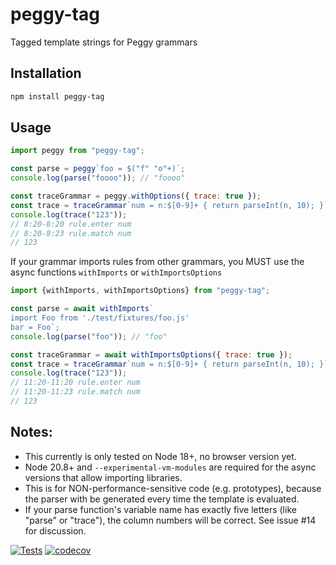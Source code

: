 # peggy-tag
Tagged template strings for Peggy grammars

## Installation

```bash
npm install peggy-tag
```

## Usage

```js
import peggy from "peggy-tag";

const parse = peggy`foo = $("f" "o"+)`;
console.log(parse("foooo")); // "foooo"

const traceGrammar = peggy.withOptions({ trace: true });
const trace = traceGrammar`num = n:$[0-9]+ { return parseInt(n, 10); }`
console.log(trace("123"));
// 8:20-8:20 rule.enter num
// 8:20-8:23 rule.match num
// 123
```

If your grammar imports rules from other grammars, you MUST use the async
functions `withImports` or `withImportsOptions`

```js
import {withImports, withImportsOptions} from "peggy-tag";

const parse = await withImports`
import Foo from './test/fixtures/foo.js'
bar = Foo`;
console.log(parse("foo")); // "foo"

const traceGrammar = await withImportsOptions({ trace: true });
const trace = traceGrammar`num = n:$[0-9]+ { return parseInt(n, 10); }`
console.log(trace("123"));
// 11:20-11:20 rule.enter num
// 11:20-11:23 rule.match num
// 123
```

## Notes:

- This currently is only tested on Node 18+, no browser version yet.
- Node 20.8+ and `--experimental-vm-modules` are required for the async
  versions that allow importing libraries.
- This is for NON-performance-sensitive code (e.g. prototypes), because the
  parser with be generated every time the template is evaluated.
- If your parse function's variable name has exactly five letters (like
  "parse" or "trace"), the column numbers will be correct.  See issue #14
  for discussion.

[![Tests](https://github.com/peggyjs/peggy-tag/actions/workflows/node.js.yml/badge.svg)](https://github.com/peggyjs/peggy-tag/actions/workflows/node.js.yml)
[![codecov](https://codecov.io/gh/peggyjs/peggy-tag/branch/main/graph/badge.svg?token=JCB9G04O47)](https://codecov.io/gh/peggyjs/peggy-tag)
